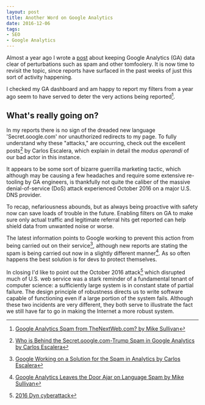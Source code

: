 ```yaml
---
layout: post 
title: Another Word on Google Analytics
date: 2016-12-06
tags:
- SEO
- Google Analytics
---
```


Almost a year ago I wrote a [post]({{baseurl}}/blog/a-word-on-google-analytics) about keeping Google Analytics (GA) data clear of perturbations such as spam and other tomfoolery. It is now time to revisit the topic, since reports have surfaced in the past weeks of just this sort of activity happening. <!-- more -->

I checked my GA dashboard and am happy to report my filters from a year ago seem to have served to deter the very actions being reported[^fn-1]. 

## What's really going on?
In my reports there is no sign of the dreaded new language 'Secret.ɢoogle.com' nor unauthorized redirects to my page. To fully understand why these "attacks," are occurring, check out the excellent posts[^fn-2] by Carlos Escalera, which explain in detail the *modus operandi* of our bad actor in this instance. 

It appears to be some sort of bizarre guerrilla marketing tactic, which although may be causing a few headaches and require some extensive re-tooling by GA engineers, is thankfully not quite the caliber of the massive denial-of-service (DoS) attack experienced October 2016 on a major U.S. DNS provider.  

To recap, nefariousness abounds, but as always being proactive with safety now can save loads of trouble in the future. Enabling filters on GA to make sure only actual traffic and legitimate referral hits get reported can help shield data from unwanted noise or worse. 

The latest information points to Google working to prevent this action from being carried out on their service[^fn-3], although new reports are stating the spam is being carried out now in a slightly different manner[^fn-4]. As so often happens the best solution is for devs to protect themselves. 

In closing I'd like to point out the October 2016 attack[^fn-5] which disrupted much of U.S. web service was a stark reminder of a fundamental tenant of computer science: a sufficiently large system is in constant state of partial failure. The design principle of robustness directs us to write software capable of functioning even if a large portion of the system fails. Although these two incidents are very different, they both serve to illustrate the fact we still have far to go in making the Internet a more robust system. 

[^fn-1]: [Google Analytics Spam from TheNextWeb.com? by Mike Sullivan](http://www.analyticsedge.com/2016/11/google-analytics-spam-from-thenextweb-com/ "Google Edge blog post (not related to GA)")
[^fn-2]: [Who is Behind the Secret.ɢoogle.com-Trump Spam in Google Analytics by Carlos Escalera](https://www.ohow.co/secret-%C9%A2oogle-com-trump-spam-google-analytics/ "link to ohow.co article")
[^fn-3]: [Google Working on a Solution for the Spam in Analytics by Carlos Escalera](https://www.ohow.co/google-working-on-analytics-spam/ "link to second ohow.co article")
[^fn-4]: [Google Analytics Leaves the Door Ajar on Language Spam by Mike Sullivan](http://www.analyticsedge.com/2016/12/google-analytics-closes-the-door-on-language-spam/ "link to second Google Edge blog post")
[^fn-5]: [2016 Dyn cyberattack](https://en.wikipedia.org/wiki/2016_Dyn_cyberattack "wikipedia post")
